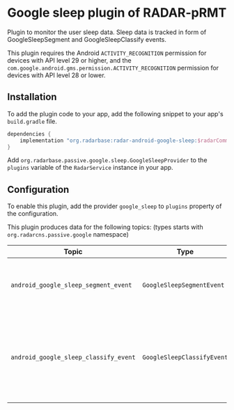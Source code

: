 # Google sleep plugin of RADAR-pRMT

Plugin to monitor the user sleep data. Sleep data is tracked in form of GoogleSleepSegment and GoogleSleepClassify events.

This plugin requires the Android `ACTIVITY_RECOGNITION` permission for devices with API level 29 or higher, and the `com.google.android.gms.permission.ACTIVITY_RECOGNITION` permission for devices with API level 28 or lower.

## Installation

To add the plugin code to your app, add the following snippet to your app's `build.gradle` file.

```gradle
dependencies {
    implementation "org.radarbase:radar-android-google-sleep:$radarCommonsAndroidVersion"
}
```

Add `org.radarbase.passive.google.sleep.GoogleSleepProvider` to the `plugins` variable of the `RadarService` instance in your app.

## Configuration

To enable this plugin, add the provider `google_sleep` to `plugins` property of the configuration.

This plugin produces data for the following topics: (types starts with `org.radarcns.passive.google` namespace)

| Topic | Type | Description                                                  |
| ----- | ---- |--------------------------------------------------------------|
| `android_google_sleep_segment_event` | `GoogleSleepSegmentEvent` | Represents the result of sleep data after the user is awake.                                             |
| `android_google_sleep_classify_event` | `GoogleSleepClassifyEvent` | Sleep classification event including the sleep confidence, device motion and ambient light level.                                                            |
